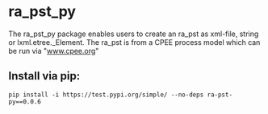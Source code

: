 # ra_pst_py

The ra_pst_py package enables users to create an ra_pst as xml-file, string or lxml.etree._Element.
The ra_pst is from a CPEE process model which can be run via "www.cpee.org"

## Install via pip:
`pip install -i https://test.pypi.org/simple/ --no-deps ra-pst-py==0.0.6`
